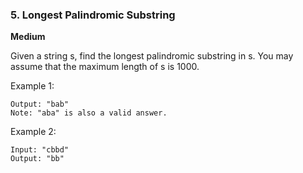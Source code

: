 ### 5. Longest Palindromic Substring
__Medium__

Given a string s, find the longest palindromic substring in s. You may assume that the maximum length of s is 1000.

Example 1:

```Input: "babad"
Output: "bab"
Note: "aba" is also a valid answer.
```
Example 2:
```
Input: "cbbd"
Output: "bb"
```